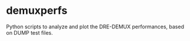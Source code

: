 # demuxperfs
Python scripts to analyze and plot the DRE-DEMUX performances, based on DUMP test files.
